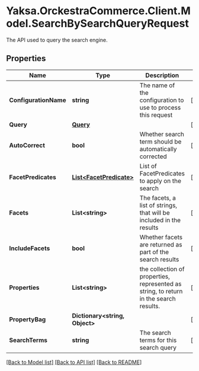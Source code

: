 # Yaksa.OrckestraCommerce.Client.Model.SearchBySearchQueryRequest
The API used to query the search engine.

## Properties

Name | Type | Description | Notes
------------ | ------------- | ------------- | -------------
**ConfigurationName** | **string** | The name of the configuration to use to process this request | [optional] 
**Query** | [**Query**](Query.md) |  | [optional] 
**AutoCorrect** | **bool** | Whether search term should be automatically corrected | [optional] 
**FacetPredicates** | [**List&lt;FacetPredicate&gt;**](FacetPredicate.md) | List of FacetPredicates to apply on the search | [optional] 
**Facets** | **List&lt;string&gt;** | The facets, a list of strings, that will be included in the results | [optional] 
**IncludeFacets** | **bool** | Whether facets are returned as part of the search results | [optional] 
**Properties** | **List&lt;string&gt;** | the collection of properties, represented as string, to return in the search results. | [optional] 
**PropertyBag** | **Dictionary&lt;string, Object&gt;** |  | [optional] 
**SearchTerms** | **string** | The search terms for this search query | [optional] 

[[Back to Model list]](../README.md#documentation-for-models) [[Back to API list]](../README.md#documentation-for-api-endpoints) [[Back to README]](../README.md)

